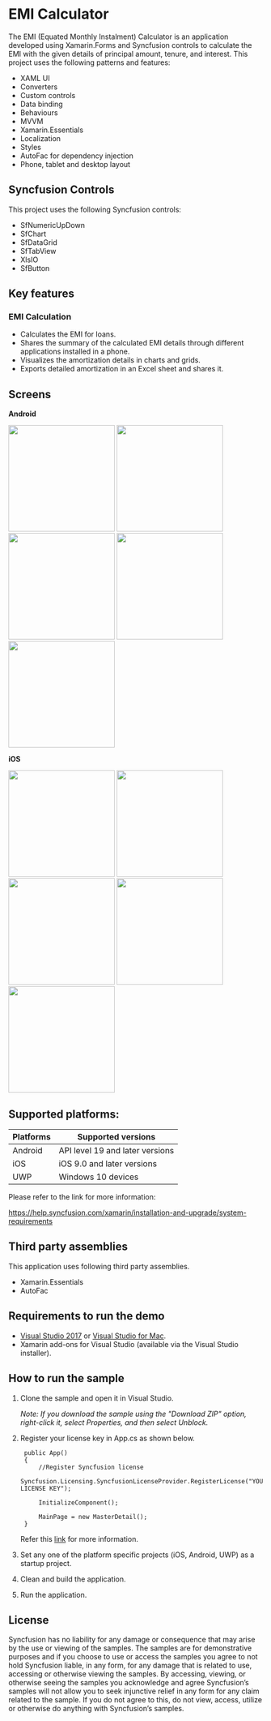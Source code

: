 # EMI Calculator

The EMI (Equated Monthly Instalment) Calculator is an application developed using Xamarin.Forms and Syncfusion controls to calculate the EMI with the given details of principal amount, tenure, and interest. This project uses the following patterns and features:

* XAML UI
* Converters
* Custom controls
* Data binding
* Behaviours
* MVVM
* Xamarin.Essentials 
* Localization
* Styles
* AutoFac for dependency injection
* Phone, tablet and desktop layout

## Syncfusion Controls

This project uses the following Syncfusion controls:

* SfNumericUpDown
* SfChart
* SfDataGrid
* SfTabView
* XlsIO
* SfButton

## Key features

### EMI Calculation

* Calculates the EMI for loans.
* Shares the summary of the calculated EMI details through different applications installed in a phone.
* Visualizes the amortization details in charts and grids.
* Exports detailed amortization in an Excel sheet and shares it.

## Screens

**Android**

<img src="images/Android/home.png" Width="210" /> <img src="images/Android/chart.jpg" Width="210" /> <img src="images/Android/grid.png" Width="210" /> <img src="images/Android/share.png" Width="210" />
<img src="images/Android/excel.png" Width="210" />

**iOS**

<img src="images/iOS/home.png" Width="210" /> <img src="images/iOS/chart.png" Width="210" /> <img src="images/iOS/grid.png" Width="210" /> <img src="images/iOS/share.png" Width="210" />
<img src="images/iOS/excel.png" Width="210" />

## Supported platforms: ##

| Platforms | Supported versions |
| --------- | ------------------ |
| Android   | API level 19 and later versions |
| iOS | iOS 9.0 and later versions |
| UWP | Windows 10 devices |

Please refer to the link for more information:

<https://help.syncfusion.com/xamarin/installation-and-upgrade/system-requirements>


## Third party assemblies

This application uses following third party assemblies. 

* Xamarin.Essentials
* AutoFac

## Requirements to run the demo ##

* [Visual Studio 2017](https://visualstudio.microsoft.com/downloads/) or [Visual Studio for Mac](https://visualstudio.microsoft.com/vs/mac/).
* Xamarin add-ons for Visual Studio (available via the Visual Studio installer).

## How to run the sample ##
  
1. Clone the sample and open it in Visual Studio.

   *Note: If you download the sample using the "Download ZIP" option, right-click it, select Properties, and then select Unblock.*

2. Register your license key in App.cs as shown below.

        public App()
        {
            //Register Syncfusion license
            Syncfusion.Licensing.SyncfusionLicenseProvider.RegisterLicense("YOUR LICENSE KEY");

            InitializeComponent();

            MainPage = new MasterDetail();
        } 

   Refer this [link](https://help.syncfusion.com/common/essential-studio/licensing/license-key#xamarinforms) for more information.

3. Set any one of the platform specific projects (iOS, Android, UWP) as a startup project.
4. Clean and build the application.
5. Run the application.

## License ##

Syncfusion has no liability for any damage or consequence that may arise by the use or viewing of the samples. The samples are for demonstrative purposes and if you choose to use or access the samples you agree to not hold Syncfusion liable, in any form, for any damage that is related to use, accessing or otherwise viewing the samples. By accessing, viewing, or otherwise seeing the samples you acknowledge and agree Syncfusion’s samples will not allow you to seek injunctive relief in any form for any claim related to the sample. If you do not agree to this, do not view, access, utilize or otherwise do anything with Syncfusion’s samples.
